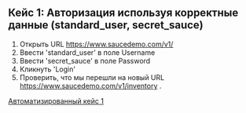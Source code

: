Кейс 1: Авторизация используя корректные данные (standard_user, secret_sauce)
---

1. Открыть URL https://www.saucedemo.com/v1/
2. Ввести 'standard_user' в поле Username
3. Ввести 'secret_sauce' в поле Password
4. Кликнуть 'Login'
5. Проверить, что мы перешли на новый URL https://www.saucedemo.com/v1/inventory .

[Автоматизированный кейс 1](https://github.com/akaMiller/selenium_automation/blob/main/part1/code/test_case01_auth_with_correct_data.py)